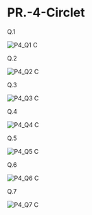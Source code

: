 # PR.-4-Circlet

Q.1

![P4_Q1 C](https://github.com/user-attachments/assets/46187799-c57d-4dc7-8ce0-4a641b512303)

Q.2

![P4_Q2 C](https://github.com/user-attachments/assets/8b42385a-3a6a-4bc2-856d-fad6e73d0123)

Q.3

![P4_Q3 C](https://github.com/user-attachments/assets/b72051a8-90f4-42b7-aec7-6a8c191b36e5)

Q.4

![P4_Q4 C](https://github.com/user-attachments/assets/cafc123d-6e92-4c4e-851d-0256ed1c2808)

Q.5

![P4_Q5 C](https://github.com/user-attachments/assets/593520d6-b834-4e23-b2ad-612562fd5514)

Q.6

![P4_Q6 C](https://github.com/user-attachments/assets/9073ff2e-d2e0-42c6-930e-6bd4dddfac24)

Q.7

![P4_Q7 C](https://github.com/user-attachments/assets/c2771548-4c6c-4cc4-9099-60290a89d87f)
